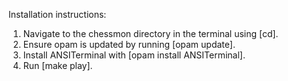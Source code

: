 Installation instructions:

1. Navigate to the chessmon directory in the terminal using [cd].
2. Ensure opam is updated by running [opam update].
3. Install ANSITerminal with [opam install ANSITerminal].
4. Run [make play].